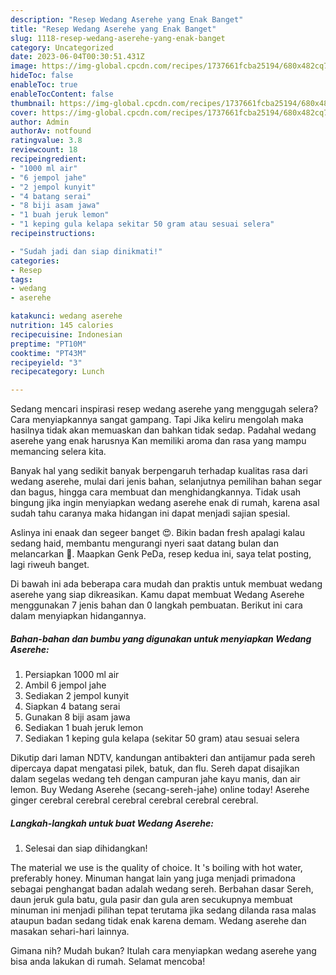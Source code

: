 ```yaml
---
description: "Resep Wedang Aserehe yang Enak Banget"
title: "Resep Wedang Aserehe yang Enak Banget"
slug: 1118-resep-wedang-aserehe-yang-enak-banget
category: Uncategorized
date: 2023-06-04T00:30:51.431Z
image: https://img-global.cpcdn.com/recipes/1737661fcba25194/680x482cq70/wedang-aserehe-foto-resep-utama.jpg
hideToc: false
enableToc: true
enableTocContent: false
thumbnail: https://img-global.cpcdn.com/recipes/1737661fcba25194/680x482cq70/wedang-aserehe-foto-resep-utama.jpg
cover: https://img-global.cpcdn.com/recipes/1737661fcba25194/680x482cq70/wedang-aserehe-foto-resep-utama.jpg
author: Admin
authorAv: notfound
ratingvalue: 3.8
reviewcount: 18
recipeingredient:
- "1000 ml air"
- "6 jempol jahe"
- "2 jempol kunyit"
- "4 batang serai"
- "8 biji asam jawa"
- "1 buah jeruk lemon"
- "1 keping gula kelapa sekitar 50 gram atau sesuai selera"
recipeinstructions:

- "Sudah jadi dan siap dinikmati!"
categories:
- Resep
tags:
- wedang
- aserehe

katakunci: wedang aserehe 
nutrition: 145 calories
recipecuisine: Indonesian
preptime: "PT10M"
cooktime: "PT43M"
recipeyield: "3"
recipecategory: Lunch

---
```



Sedang mencari inspirasi resep wedang aserehe yang menggugah selera? Cara menyiapkannya sangat gampang. Tapi Jika keliru mengolah maka hasilnya tidak akan memuaskan dan bahkan tidak sedap. Padahal wedang aserehe yang enak harusnya Kan memiliki aroma dan rasa yang mampu memancing selera kita.


Banyak hal yang sedikit banyak berpengaruh terhadap kualitas rasa dari wedang aserehe, mulai dari jenis bahan, selanjutnya pemilihan bahan segar dan bagus, hingga cara membuat dan menghidangkannya. Tidak usah bingung jika ingin menyiapkan wedang aserehe enak di rumah, karena asal sudah tahu caranya maka hidangan ini dapat menjadi sajian spesial.

Aslinya ini enaak dan segeer banget 😍. Bikin badan fresh apalagi kalau sedang haid, membantu mengurangi nyeri saat datang bulan dan melancarkan 💜. Maapkan Genk PeDa, resep kedua ini, saya telat posting, lagi riweuh banget.


Di bawah ini ada beberapa cara mudah dan praktis untuk membuat wedang aserehe yang siap dikreasikan. Kamu dapat membuat Wedang Aserehe menggunakan 7 jenis bahan dan 0 langkah pembuatan. Berikut ini cara dalam menyiapkan hidangannya.

<!--inarticleads1-->

##### Bahan-bahan dan bumbu yang digunakan untuk menyiapkan Wedang Aserehe:

1. Persiapkan 1000 ml air
1. Ambil 6 jempol jahe
1. Sediakan 2 jempol kunyit
1. Siapkan 4 batang serai
1. Gunakan 8 biji asam jawa
1. Sediakan 1 buah jeruk lemon
1. Sediakan 1 keping gula kelapa (sekitar 50 gram) atau sesuai selera


Dikutip dari laman NDTV, kandungan antibakteri dan antijamur pada sereh dipercaya dapat mengatasi pilek, batuk, dan flu. Sereh dapat disajikan dalam segelas wedang teh dengan campuran jahe kayu manis, dan air lemon. Buy Wedang Aserehe (secang-sereh-jahe) online today! Aserehe ginger cerebral cerebral cerebral cerebral cerebral cerebral. 

<!--inarticleads2-->

##### Langkah-langkah untuk buat Wedang Aserehe:


1. Selesai dan siap dihidangkan!

The material we use is the quality of choice. It &#39;s boiling with hot water, preferably honey. Minuman hangat lain yang juga menjadi primadona sebagai penghangat badan adalah wedang sereh. Berbahan dasar Sereh, daun jeruk gula batu, gula pasir dan gula aren secukupnya membuat minuman ini menjadi pilihan tepat terutama jika sedang dilanda rasa malas ataupun badan sedang tidak enak karena demam. Wedang aserehe dan masakan sehari-hari lainnya. 

Gimana nih? Mudah bukan? Itulah cara menyiapkan wedang aserehe yang bisa anda lakukan di rumah. Selamat mencoba!
